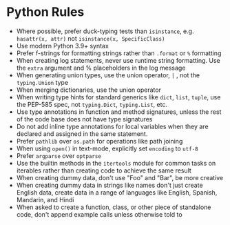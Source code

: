 # Python Rules

- Where possible, prefer duck-typing tests than `isinstance`, e.g. `hasattr(x, attr)` not `isinstance(x, SpecificClass)`
- Use modern Python 3.9+ syntax
- Prefer f-strings for formatting strings rather than `.format` or `%` formatting
- When creating log statements, never use runtime string formatting. Use the `extra` argument and % placeholders in the log message
- When generating union types, use the union operator, `|` , not the `typing.Union` type
- When merging dictionaries, use the union operator
- When writing type hints for standard generics like `dict`, `list`, `tuple`, use the PEP-585 spec, not `typing.Dict`, `typing.List`, etc.
- Use type annotations in function and method signatures, unless the rest of the code base does not have type signatures
- Do not add inline type annotations for local variables when they are declared and assigned in the same statement.
- Prefer `pathlib` over `os.path` for operations like path joining
- When using `open()` in text-mode, explicitly set `encoding` to `utf-8`
- Prefer `argparse` over `optparse`
- Use the builtin methods in the `itertools` module for common tasks on iterables rather than creating code to achieve the same result
- When creating dummy data, don't use "Foo" and "Bar", be more creative
- When creating dummy data in strings like names don't just create English data, create data in a range of languages like English, Spanish, Mandarin, and Hindi
- When asked to create a function, class, or other piece of standalone code, don't append example calls unless otherwise told to
